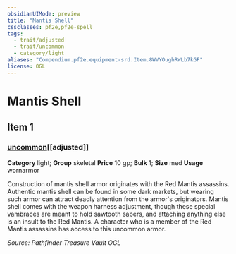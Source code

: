 ```yaml
---
obsidianUIMode: preview
title: "Mantis Shell"
cssclasses: pf2e,pf2e-spell
tags:
  - trait/adjusted
  - trait/uncommon
  - category/light
aliases: "Compendium.pf2e.equipment-srd.Item.8WVYOughRWLb7kGF"
license: OGL
---
```

# Mantis Shell
## Item 1
### [uncommon](uncommon.md "Uncommon Rarity Trait")[[adjusted]]

**Category** light; **Group** skeletal
**Price** 10 gp; 
**Bulk** 1; **Size** med
**Usage** wornarmor

Construction of mantis shell armor originates with the Red Mantis assassins. Authentic mantis shell can be found in some dark markets, but wearing such armor can attract deadly attention from the armor's originators. Mantis shell comes with the weapon harness adjustment, though these special vambraces are meant to hold sawtooth sabers, and attaching anything else is an insult to the Red Mantis. A character who is a member of the Red Mantis assassins has access to this uncommon armor.

*Source: Pathfinder Treasure Vault*
*OGL*